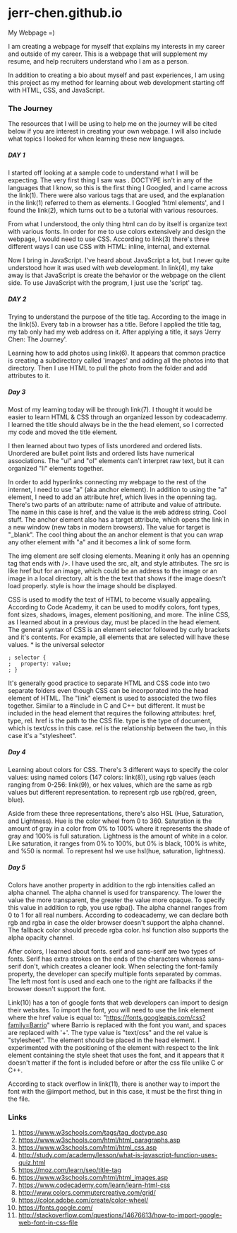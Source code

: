 # jerr-chen.github.io
My Webpage =)

I am creating a webpage for myself that explains my interests in my career and outside of my career. This is a webpage that will supplement my resume, and help recruiters understand who I am as a person.

In addition to creating a bio about myself and past experiences, I am using this project as my method for learning about web development starting off with HTML, CSS, and JavaScript.

### <b>The Journey</b>
The resources that I will be using to help me on the journey will be cited below if you are interest in creating your own webpage. I will also include what topics I looked for when learning these new languages.

##### DAY 1
<p>I started off looking at a sample code to understand what I will be expecting. The very first thing I saw was <!DOCTYPE html>. DOCTYPE isn't in any of the languages that I know, so this is the first thing I Googled, and I came across the link(1). There were also various tags that are used, and the explanation in the link(1) referred to them as elements. I Googled 'html elements', and I found the link(2), which turns out to be a tutorial with various resources.</p>
<p>From what I understood, the only thing html can do by itself is organize text with various fonts. In order for me to use colors extensively and design the webpage, I would need to use CSS. According to link(3) there's three different ways I can use CSS with HTML: inline, internal, and external.</p>
<p>Now I bring in JavaScript. I've heard about JavaScript a lot, but I never quite understood how it was used with web development. In link(4), my take away is that JavaScript is create the behavior or the webpage on the client side. To use JavaScript with the program, I just use the 'script' tag.</p>

##### DAY 2
<p>Trying to understand the purpose of the title tag. According to the image in the link(5). Every tab in a browser has a title. Before I applied the title tag, my tab only had my web address on it. After applying a title, it says 'Jerry Chen: The Journey'.</p>
<p>Learning how to add photos using link(6). It appears that common practice is creating a subdirectory called 'images' and adding all the photos into that directory. Then I use HTML to pull the photo from the folder and add attributes to it.</p>

##### Day 3

Most of my learning today will be through link(7). I thought it would be easier to learn HTML & CSS through an organized lesson by codeacademy. I learned the title should always be in the the head element, so I corrected my code and moved the title element.

I then learned about two types of lists unordered and ordered lists. Unordered are bullet point lists and ordered lists have numerical associations. The "ul" and "ol" elements can't interpret raw text, but it can organized "li" elements together.

In order to add hyperlinks connecting my webpage to the rest of the internet, I need to use "a" (aka anchor element). In addition to using the "a" element, I need to add an attribute href, which lives in the openning tag. There's two parts of an attribute: name of attribute and value of attribute. The name in this case is href, and the value is the web address string. Cool stuff. The anchor element also has a target attribute, which opens the link in a new window (new tabs in modern browsers). The value for target is "_blank". The cool thing about the an anchor element is that you can wrap any other element with "a" and it becomes a link of some form.

The img element are self closing elements. Meaning it only has an openning tag that ends with />. I have used the src, alt, and style attributes. The src is like href but for an image, which could be an address to the image or an image in a local directory. alt is the the text that shows if the image doesn't load properly. style is how the image should be displayed.

CSS is used to modify the text of HTML to become visually appealing. According to Code Academy, it can be used to modify colors, font types, font sizes, shadows, images, element positioning, and more. The inline CSS, as I learned about in a previous day, must be placed in the head element. The general syntax of CSS is an element selector followed by curly brackets and it's contents. For example, all elements that are selected will have these values. * is the universal selector
	
	; selector {
	; 	property: value;
	; }

It's generally good practice to separate HTML and CSS code into two separate folders even though CSS can be incorporated into the head element of HTML. The "link" element is used to associated the two files together. Similar to a #include in C and C++ but different. It must be included in the head element that requires the following attributes: href, type, rel. href is the path to the CSS file. type is the type of document, which is text/css in this case. rel is the relationship between the two, in this case it's a "stylesheet".

##### Day 4

Learning about colors for CSS. There's 3 different ways to specify the color values: using named colors (147 colors: link(8)), using rgb values (each ranging from 0-256: link(9)), or hex values, which are the same as rgb values but different representation. to represent rgb use rgb(red, green, blue).

Aside from these three representations, there's also HSL (Hue, Saturation, and Lightness). Hue is the color wheel from 0 to 360. Saturation is the amount of gray in a color from 0% to 100% where it represents the shade of gray and 100% is full saturation. Lightness is the amount of white in a color. Like saturation, it ranges from 0% to 100%, but 0% is black, 100% is white, and %50 is normal. To represent hsl we use hsl(hue, saturation, lightness).

##### Day 5

Colors have another property in addition to the rgb intensities called an alpha channel. The alpha channel is used for transparency. The lower the value the more transparent, the greater the value more opaque. To specify this value in addition to rgb, you use rgba(). The alpha channel ranges from 0 to 1 for all real numbers. According to codeacademy, we can declare both rgb and rgba in case the older browser doesn't support the alpha channel. The fallback color should precede rgba color. hsl function also supports the alpha opacity channel.

After colors, I learned about fonts. serif and sans-serif are two types of fonts. Serif has extra strokes on the ends of the characters whereas sans-serif don't, which creates a cleaner look. When selecting the font-family property, the developer can specify multiple fonts separated by commas. The left most font is used and each one to the right are fallbacks if the browser doesn't support the font.

Link(10) has a ton of google fonts that web developers can import to design their websites. To import the font, you will need to use the link element where the href value is equal to: "https://fonts.googleapis.com/css?family=Barrio" where Barrio is replaced with the font you want, and spaces are replaced with '+'. The type value is "text/css" and the rel value is "stylesheet". The element should be placed in the head element. I experimented with the positioning of the element with respect to the link element containing the style sheet that uses the font, and it appears that it doesn't matter if the font is included before or after the css file unlike C or C++.
  
According to stack overflow in link(11), there is another way to import the font with the @import method, but in this case, it must be the first thing in the file.





### Links
1. https://www.w3schools.com/tags/tag_doctype.asp
2. https://www.w3schools.com/html/html_paragraphs.asp
3. https://www.w3schools.com/html/html_css.asp
4. http://study.com/academy/lesson/what-is-javascript-function-uses-quiz.html
5. https://moz.com/learn/seo/title-tag
6. https://www.w3schools.com/html/html_images.asp
7. https://www.codecademy.com/learn/learn-html-css
8. http://www.colors.commutercreative.com/grid/
9. https://color.adobe.com/create/color-wheel/
10. https://fonts.google.com/
11. http://stackoverflow.com/questions/14676613/how-to-import-google-web-font-in-css-file






